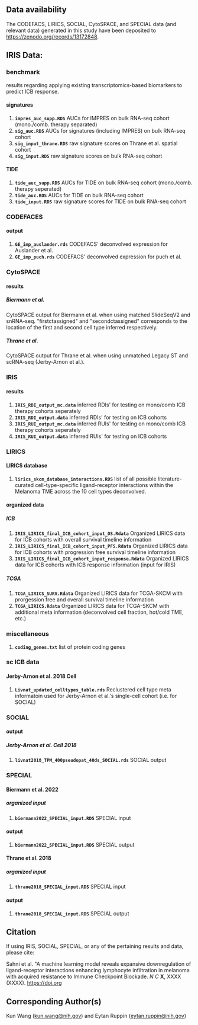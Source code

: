 ## Data availability
The CODEFACS, LIRICS, SOCIAL, CytoSPACE, and SPECIAL data (and relevant data) generated in this study have been deposited to https://zenodo.org/records/13172848.

## IRIS Data:
### benchmark
results regarding applying existing transcriptomics-based biomarkers to predict ICB response.

#### signatures
1. **```impres_auc_supp.RDS```**  AUCs for IMPRES on bulk RNA-seq cohort (mono./comb. therapy separated)
2. **```sig_auc.RDS```**          AUCs for signatures (including IMPRES) on bulk RNA-seq cohort
3. **```sig_input_thrane.RDS```** raw signature scores on Thrane et al. spatial cohort
4. **```sig_input.RDS```**        raw signature scores on bulk RNA-seq cohort

#### TIDE
1. **```tide_auc_supp.RDS```**    AUCs for TIDE on bulk RNA-seq cohort (mono./comb. therapy seperated)
2. **```tide_auc.RDS```**         AUCs for TIDE on bulk RNA-seq cohort
3. **```tide_input.RDS```**       raw signature scores for TIDE on bulk RNA-seq cohort

### CODEFACES
#### output
1. **```GE_imp_auslander.rds```** CODEFACS' deconvolved expression for Auslander et al.
2. **```GE_imp_puch.rds```**      CODEFACS' deconvolved expression for puch et al. 

### CytoSPACE
#### results
##### Biermann et al.
CytoSPACE output for Biermann et al. when using matched SlideSeqV2 and snRNA-seq. "firstctassigned" and "secondctassigned" corresponds to the location of the first and second cell type inferred respectively.

##### Thrane et al.
CytoSPACE output for Thrane et al. when using unmatched Legacy ST and scRNA-seq (Jerby-Arnon et al.).

### IRIS
#### results
1. **```IRIS_RDI_output_mc.data```** inferred RDIs' for testing on mono/comb ICB therapy cohorts seperately
2. **```IRIS_RDI_output.data```** inferred RDIs' for testing on ICB cohorts
3. **```IRIS_RUI_output_mc.data```** inferred RUIs' for testing on mono/comb ICB therapy cohorts seperately
4. **```IRIS_RUI_output.data```** inferred RUIs' for testing on ICB cohorts

### LIRICS
#### LIRICS database
1. **```lirics_skcm_database_interactions.RDS```** list of all possible literature-curated cell-type-specific ligand-receptor interactions within the Melanoma TME across the 10 cell types deconvolved.

#### organized data
##### ICB
1. **```IRIS_LIRICS_final_ICB_cohort_input_OS.Rdata```** Organized LIRICS data for ICB cohorts with overall survival timeline information
2. **```IRIS_LIRICS_final_ICB_cohort_input_PFS.Rdata```** Organized LIRICS data for ICB cohorts with progression free survival timeline information
3. **```IRIS_LIRICS_final_ICB_cohort_input_response.Rdata```** Organized LIRICS data for ICB cohorts with ICB response information (input for IRIS)

##### TCGA
1. **```TCGA_LIRICS_SURV.Rdata```** Organized LIRICS data for TCGA-SKCM with prorgession free and overall survival timeline information
2. **```TCGA_LIRICS.Rdata```** Organized LIRICS data for TCGA-SKCM with additional meta information (deconvolved cell fraction, hot/cold TME, etc.)

### miscellaneous
1. **```coding_genes.txt```** list of protein coding genes

### sc ICB data
#### Jerby-Arnon et al. 2018 Cell
1. **```Livnat_updated_celltypes_table.rds```** Reclustered cell type meta informatoin used for Jerby-Arnon et al.'s single-cell cohort (i.e. for SOCIAL)

### SOCIAL
#### output
##### Jerby-Arnon et al. Cell 2018
1. **```livnat2018_TPM_400pseudopat_40ds_SOCIAL.rds```** SOCIAL output

### SPECIAL
#### Biermann et al. 2022
##### organized input
1. **```biermann2022_SPECIAL_input.RDS```** SPECIAL input

#### output
1. **```biermann2022_SPECIAL_input.RDS```** SPECIAL output

#### Thrane et al. 2018
##### organized input
1. **```thrane2018_SPECIAL_input.RDS```** SPECIAL input

#### output
1. **```thrane2018_SPECIAL_input.RDS```** SPECIAL output

## Citation
If using IRIS, SOCIAL, SPECIAL, or any of the pertaining results and data, please cite:

Sahni et al. "A machine learning model reveals expansive downregulation of ligand-receptor interactions enhancing lymphocyte infiltration in melanoma with acquired resistance to Immune Checkpoint Blockade. *N C* **X**, XXXX (XXXX). https://doi.org

## Corresponding Author(s)
Kun Wang (kun.wang@nih.gov) and Eytan Ruppin (eytan.ruppin@nih.gov)
